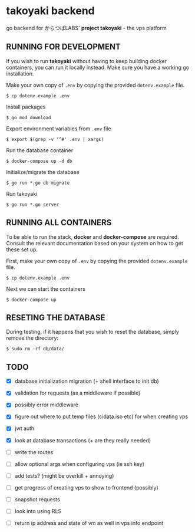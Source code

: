 
# takoyaki backend

go backend for からつばLABS' **project takoyaki** - the vps platform

## RUNNING FOR DEVELOPMENT

If you wish to run **takoyaki** without having to keep building docker
containers, you can run it locally instead. Make sure you have a working go
installation.

Make your own copy of `.env` by copying the provided `dotenv.example`
file.
```
$ cp dotenv.example .env
```

Install packages
```
$ go mod download
```

Export environment variables from `.env` file
```
$ export $(grep -v '^#' .env | xargs)
```

Run the database container
```
$ docker-compose up -d db
```

Initialize/migrate the database
```
$ go run *.go db migrate
```

Run takoyaki
```
$ go run *.go server
```

## RUNNING ALL CONTAINERS

To be able to run the stack, **docker** and **docker-compose** are required.
Consult the relevant documentation based on your system on how to get these set
up.

First, make your own copy of `.env` by copying the provided `dotenv.example`
file.
```
$ cp dotenv.example .env
```

Next we can start the containers
```
$ docker-compose up
```

## RESETING THE DATABASE

During testing, if it happens that you wish to reset the database, simply
remove the directory:
```
$ sudo rm -rf db/data/
```

## TODO

- [x] database initialization migration (+ shell interface to init db)
- [x] validation for requests (as a middleware if possible)
- [x] possibly error middleware
- [x] figure out where to put temp files (cidata.iso etc) for when creating vps
- [x] jwt auth
- [x] look at database transactions (+ are they really needed)
- [ ] write the routes
- [ ] allow optional args when configuring vps (ie ssh key)
- [ ] add tests? (might be overkill + annoying)
- [ ] get progress of creating vps to show to frontend (possibly)
- [ ] snapshot requests
- [ ] look into using RLS
- [ ] return ip address and state of vm as well in vps info endpoint

